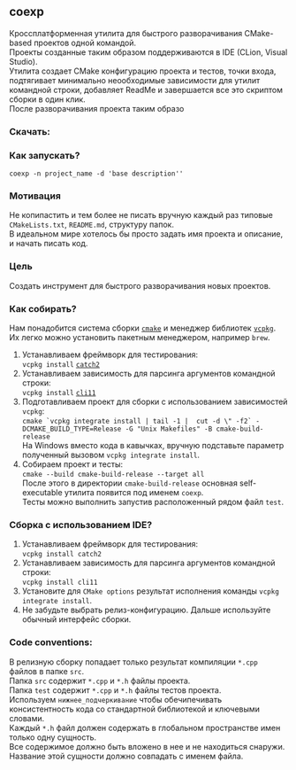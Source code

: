 ## coexp
Кроссплатформенная утилита для быстрого разворачивания CMake-based проектов одной командой.  
Проекты созданные таким образом поддерживаются в IDE (CLion, Visual Studio).   
Утилита создает CMake конфигурацию проекта и тестов, точки входа, подтягивает минимально неообходимые зависимости для утилит командной строки, добавляет ReadMe и завершается все это скриптом сборки в один клик.  
После разворачивания проекта таким образо

### Скачать:


### Как запускать?
`coexp -n project_name -d 'base description''`

### Мотивация
Не копипастить и тем более не писать вручную каждый раз типовые `CMakeLists.txt`, `README.md`, структуру папок.  
В идеальном мире хотелось бы просто задать имя проекта и описание, и начать писать код.

### Цель
Создать инструмент для быстрого разворачивания новых проектов.

### Как собирать?
Нам понадобится система сборки [`cmake`](https://cmake.org/download) и менеджер библиотек [`vcpkg`](https://github.com/microsoft/vcpkg). Их легко можно установить пакетным менеджером, например `brew`.
1. Устанавливаем фреймворк для тестирования:  
`vcpkg install` [`catch2`](https://github.com/catchorg/Catch2)
1. Устанавливаем зависимость для парсинга аргументов командной строки:  
`vcpkg install` [`cli11`](https://github.com/CLIUtils/CLI11)
1. Подготавливаем проект для сборки с использованием зависимостей `vcpkg`:  
```cmake `vcpkg integrate install | tail -1 |  cut -d \" -f2` -DCMAKE_BUILD_TYPE=Release -G "Unix Makefiles" -B cmake-build-release```  
На Windows вместо кода в кавычках, вручную подставьте параметр полученный вызовом `vcpkg integrate install`.
1. Собираем проект и тесты:  
`cmake --build cmake-build-release --target all`  
После этого в директории `cmake-build-release` основная self-executable утилита появится под именем `coexp`.  
Тесты можно выполнить запустив расположенный рядом файл `test`.
   
### Сборка с использованием IDE?
1. Устанавливаем фреймворк для тестирования:  
   `vcpkg install catch2`
1. Устанавливаем зависимость для парсинга аргументов командной строки:  
   `vcpkg install cli11`
1. Установите для `CMake options` результат исполнения команды `vcpkg integrate install`.
1. Не забудьте выбрать релиз-конфигурацию.
Дальше используйте обычный интерфейс сборки.

### Code conventions:
В релизную сборку попадает только результат компиляции `*.cpp` файлов в папке `src`.  
Папка `src` содержит `*.cpp` и `*.h` файлы проекта.  
Папка `test` содержит `*.cpp` и `*.h` файлы тестов проекта.  
Используем `нижнее_подчеркивание` чтобы обечипечивать консистентность кода со стандартной библиотекой и ключевыми словами.  
Каждый `*.h` файл должен содержать в глобальном пространстве имен только одну сущность.  
Все содержимое должно быть вложено в нее и не находиться снаружи.  
Название этой сущности должно совпадать с именем файла.  